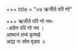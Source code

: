 +++
title = "०७ ऋजीते परि णो"

+++
ऋजीते परि णो नम-  
-अग्रेण परि णो नम ।  
अश्मानं तन्वं कृण्महे  
अद्या नः सोम मृडय ॥